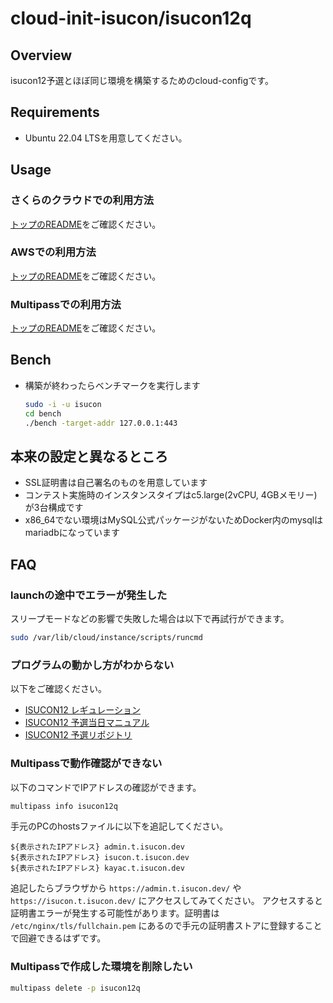 # cloud-init-isucon/isucon12q

## Overview

isucon12予選とほぼ同じ環境を構築するためのcloud-configです。

## Requirements

* Ubuntu 22.04 LTSを用意してください。

## Usage

### さくらのクラウドでの利用方法

[トップのREADME](../README.md)をご確認ください。

### AWSでの利用方法

[トップのREADME](../README.md)をご確認ください。

### Multipassでの利用方法

[トップのREADME](../README.md)をご確認ください。

## Bench

* 構築が終わったらベンチマークを実行します
  ```sh
  sudo -i -u isucon
  cd bench
  ./bench -target-addr 127.0.0.1:443
  ```

## 本来の設定と異なるところ

* SSL証明書は自己署名のものを用意しています
* コンテスト実施時のインスタンスタイプはc5.large(2vCPU, 4GBメモリー)が3台構成です
* x86\_64でない環境はMySQL公式パッケージがないためDocker内のmysqlはmariadbになっています

## FAQ

### launchの途中でエラーが発生した

スリープモードなどの影響で失敗した場合は以下で再試行ができます。

```sh
sudo /var/lib/cloud/instance/scripts/runcmd
```

### プログラムの動かし方がわからない

以下をご確認ください。

* [ISUCON12 レギュレーション](https://isucon.net/archives/56671734.html)
* [ISUCON12 予選当日マニュアル](https://gist.github.com/mackee/4320c18919c8f6f1867849378a17e651)
* [ISUCON12 予選リポジトリ](https://github.com/isucon/isucon12-qualify)

### Multipassで動作確認ができない

以下のコマンドでIPアドレスの確認ができます。

```sh
multipass info isucon12q
```

手元のPCのhostsファイルに以下を追記してください。

```
${表示されたIPアドレス} admin.t.isucon.dev
${表示されたIPアドレス} isucon.t.isucon.dev
${表示されたIPアドレス} kayac.t.isucon.dev
```

追記したらブラウザから `https://admin.t.isucon.dev/` や `https://isucon.t.isucon.dev/` にアクセスしてみてください。
アクセスすると証明書エラーが発生する可能性があります。証明書は `/etc/nginx/tls/fullchain.pem` にあるので手元の証明書ストアに登録することで回避できるはずです。

### Multipassで作成した環境を削除したい

```sh
multipass delete -p isucon12q
```
